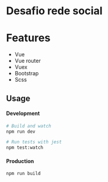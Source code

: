 # Desafio rede social


# Features
  - Vue
  - Vue router
  - Vuex
  - Bootstrap
  - Scss

## Usage

#### Development

```bash
# Build and watch
npm run dev

# Run tests with jest
npm test:watch
```

#### Production

```bash
npm run build
```
